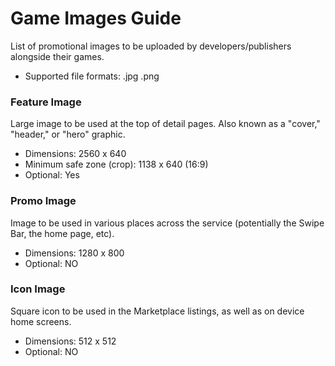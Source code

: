 # Game Images Guide

List of promotional images to be uploaded by developers/publishers alongside their games.

- Supported file formats: .jpg .png

### Feature Image

Large image to be used at the top of detail pages. Also known as a "cover," "header," or "hero" graphic.

- Dimensions: 2560 x 640
- Minimum safe zone (crop): 1138 x 640 (16:9)
- Optional: Yes

### Promo Image

Image to be used in various places across the service (potentially the Swipe Bar, the home page, etc).

- Dimensions: 1280 x 800
- Optional: NO

### Icon Image

Square icon to be used in the Marketplace listings, as well as on device home screens.

- Dimensions: 512 x 512
- Optional: NO
